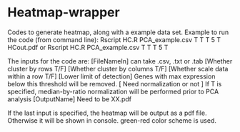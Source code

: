 # Heatmap-wrapper

Codes to generate heatmap, along with a example data set.
Example to run the code (from command line):
Rscript HC.R PCA_example.csv T T T 5 T HCout.pdf
or
Rscript HC.R PCA_example.csv T T T 5 T

The inputs for the code are:
[FileNameIn] can take .csv, .txt or .tab
[Whether cluster by rows T/F] 
[Whether cluster by columns T/F] 
[Whether scale data within a row T/F] 
[Lower limit of detection] Genes with max expression below this threshold will be removed.
[ Need normalization or not ] If T is specified, median-by-ratio normalization will be performed prior to PCA analysis
[OutputName] Need to be XX.pdf

If the last input is specified, the heatmap will be output as a pdf file.
Otherwise it will be shown in console.
green-red color scheme is used.
